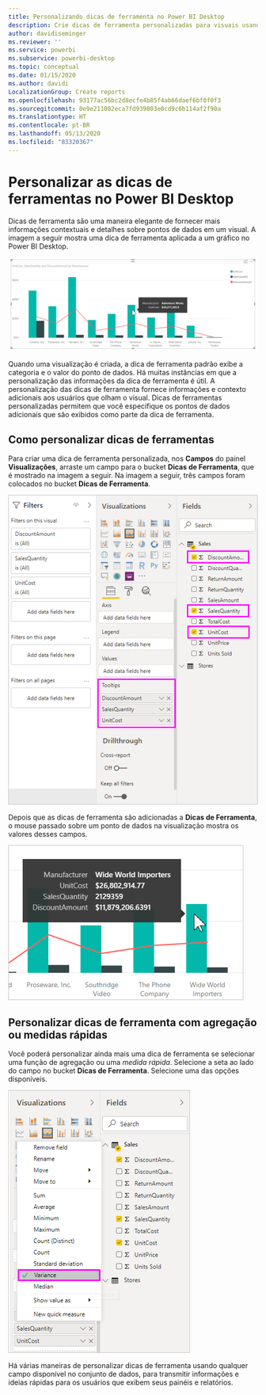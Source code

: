 ```yaml
---
title: Personalizando dicas de ferramenta no Power BI Desktop
description: Crie dicas de ferramenta personalizadas para visuais usando arrastar e soltar
author: davidiseminger
ms.reviewer: ''
ms.service: powerbi
ms.subservice: powerbi-desktop
ms.topic: conceptual
ms.date: 01/15/2020
ms.author: davidi
LocalizationGroup: Create reports
ms.openlocfilehash: 93177ac56bc2d8ecfe4b85f4ab66daef6bf0f0f3
ms.sourcegitcommit: 0e9e211082eca7fd939803e0cd9c6b114af2f90a
ms.translationtype: HT
ms.contentlocale: pt-BR
ms.lasthandoff: 05/13/2020
ms.locfileid: "83320367"
---
```

# <a name="customize-tooltips-in-power-bi-desktop"></a>Personalizar as dicas de ferramentas no Power BI Desktop

Dicas de ferramenta são uma maneira elegante de fornecer mais informações contextuais e detalhes sobre pontos de dados em um visual. A imagem a seguir mostra uma dica de ferramenta aplicada a um gráfico no Power BI Desktop.

![Dica de ferramenta padrão](media/desktop-custom-tooltips/custom-tooltips-1.png)

Quando uma visualização é criada, a dica de ferramenta padrão exibe a categoria e o valor do ponto de dados. Há muitas instâncias em que a personalização das informações da dica de ferramenta é útil. A personalização das dicas de ferramenta fornece informações e contexto adicionais aos usuários que olham o visual. Dicas de ferramentas personalizadas permitem que você especifique os pontos de dados adicionais que são exibidos como parte da dica de ferramenta.

## <a name="how-to-customize-tooltips"></a>Como personalizar dicas de ferramentas

Para criar uma dica de ferramenta personalizada, nos **Campos** do painel **Visualizações**, arraste um campo para o bucket **Dicas de Ferramenta**, que é mostrado na imagem a seguir. Na imagem a seguir, três campos foram colocados no bucket **Dicas de Ferramenta**.

![Campos Adicionar dica de ferramenta](media/desktop-custom-tooltips/custom-tooltips-2.png)

Depois que as dicas de ferramenta são adicionadas a **Dicas de Ferramenta**, o mouse passado sobre um ponto de dados na visualização mostra os valores desses campos.

![Dica de ferramenta personalizada](media/desktop-custom-tooltips/custom-tooltips-3.png)

## <a name="customizing-tooltips-with-aggregation-or-quick-measures"></a>Personalizar dicas de ferramenta com agregação ou medidas rápidas

Você poderá personalizar ainda mais uma dica de ferramenta se selecionar uma função de agregação ou uma *medida rápida*. Selecione a seta ao lado do campo no bucket **Dicas de Ferramenta**. Selecione uma das opções disponíveis.

![Dica de ferramenta com medida rápida](media/desktop-custom-tooltips/custom-tooltips-4.png)

Há várias maneiras de personalizar dicas de ferramenta usando qualquer campo disponível no conjunto de dados, para transmitir informações e ideias rápidas para os usuários que exibem seus painéis e relatórios.
